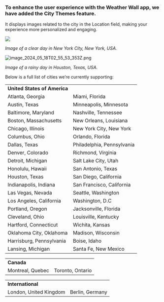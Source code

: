 ### To enhance the user experience with the Weather Wall app, we have added the City Themes feature.

It displays images related to the city in the Location field, making your experience more personalized and engaging.

**![](https://support.optisigns.com/hc/article_attachments/29465595838867)**

*Image of a clear day in New York City, New York, USA.*

![image_2024_05_18T02_55_53_353Z.png](https://support.optisigns.com/hc/article_attachments/29528700970771)

*Image of a rainy day in Houston, Texas, USA.*

Below is a full list of cities we’re currently supporting:

|  |  |
| --- | --- |
| **United States of America** | |
| Atlanta, Georgia | Miami, Florida |
| Austin, Texas | Minneapolis, Minnesota |
| Baltimore, Maryland | Nashville, Tennessee |
| Boston, Massachusetts | New Orleans, Louisiana |
| Chicago, Illinois | New York City, New York |
| Columbus, Ohio | Orlando, Florida |
| Dallas, Texas | Philadelphia, Pennsylvania |
| Denver, Colorado | Richmond, Virginia |
| Detroit, Michigan | Salt Lake City, Utah |
| Honolulu, Hawaii | San Antonio, Texas |
| Houston, Texas | San Diego, California |
| Indianapolis, Indiana | San Francisco, California |
| Las Vegas, Nevada | Seattle, Washington |
| Los Angeles, California | Washington, D.C |
| Portland, Oregon | Jacksonville, Florida |
| Cleveland, Ohio | Louisville, Kentucky |
| Hartford, Connecticut | Wichita, Kansas |
| Oklahoma City, Oklahoma | Madison, Wisconsin |
| Harrisburg, Pennsylvania | Boise, Idaho |
| Lansing, Michigan | Santa Fe, New Mexico |

|  |  |
| --- | --- |
| **Canada** | |
| Montreal, Quebec | Toronto, Ontario |

|  |  |
| --- | --- |
| **International** | |
| London, United Kingdom | Berlin, Germany |